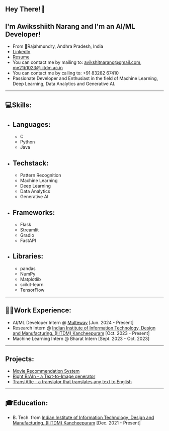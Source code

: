 ## Hey There!👋
## I'm Awiksshiith Narang and I'm an AI/ML Developer!
- From :round_pushpin:Rajahmundry, Andhra Pradesh, India
- [LinkedIn](https://www.linkedin.com/in/awiksshiith-narang-94008b227/)
- [Resume](https://www.overleaf.com/read/dkqzdwtgtcbd#0f0999)
- You can contact me by mailing to: [avikshitnarang@gmail.com](avikshitnarang@gmail.com), [me21b1023@iiitdm.ac.in](me21b1023@iiitdm.ac.in)
- You can contact me by calling to: +91 83282 67410
- Passionate Developer and Enthusiast in the field of Machine Learning, Deep Learning, Data Analytics and Generative AI.

---
## :computer:Skills:
- ## Languages:
    - C
    - Python
    - Java
- ## Techstack:
    - Pattern Recognition
    - Machine Learning
    - Deep Learning
    - Data Analytics
    - Generative AI
- ## Frameworks:
    - Flask
    - Streamlit
    - Gradio
    - FastAPI
- ## Libraries:
    - pandas
    - NumPy
    - Matplotlib
    - scikit-learn
    - TensorFlow

---
## :man_technologist:Work Experience:
- AI/ML Developer Intern @ [Multeway](https://www.linkedin.com/company/98325458/?lipi=urn%3Ali%3Apage%3Ad_flagship3_profile_view_base%3Bb%2BRAc7uHSM6bkTRF65joZw%3D%3D) [Jun. 2024 - Present]
- Research Intern @ [Indian Institute of Information Technology, Design and Manufacturing, (IIITDM) Kancheepuram](https://sites.google.com/view/shubhankar-iiitdm/research-works/research-group) [Oct. 2023 - Present]
- Machine Learning Intern @ Bharat Intern [Sept. 2023 - Oct. 2023]

---
## Projects:
- [Movie Recommendation System](https://github.com/CodeAlchemyML/recommendation_system)
- [Right BrAIn - a Text-to-Image generator](https://github.com/CodeAlchemyML/Right-BrAIn)
- [TranslAIte - a translator that translates any text to English](https://github.com/CodeAlchemyML/TranslAIte)

---
## :mortar_board:Education:
- B. Tech. from [Indian Institute of Information Technology, Design and Manufacturing, (IIITDM) Kancheepuram](https://www.iiitdm.ac.in/) [Dec. 2021 - Present]
